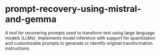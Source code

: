 # prompt-recovery-using-mistral-and-gemma
A tool for recovering prompts used to transform text using large language models (LLMs). Implements model inference with support for quantization and customizable prompts to generate or identify original transformation instructions.
